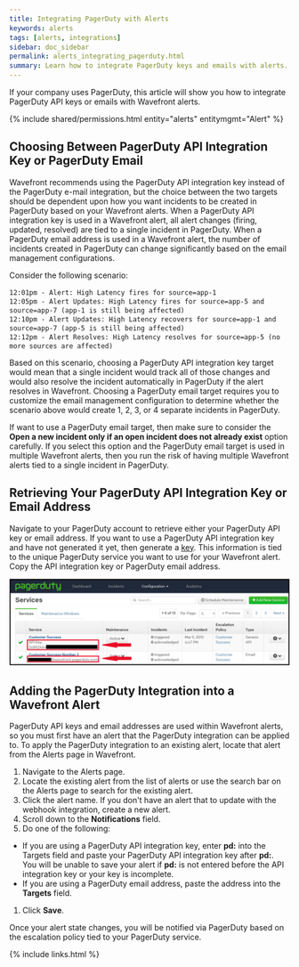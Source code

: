 ```yaml
---
title: Integrating PagerDuty with Alerts
keywords: alerts
tags: [alerts, integrations]
sidebar: doc_sidebar
permalink: alerts_integrating_pagerduty.html
summary: Learn how to integrate PagerDuty keys and emails with alerts.
---
```


If your company uses PagerDuty, this article will show you how to integrate PagerDuty API keys or emails with Wavefront alerts. 

{% include shared/permissions.html entity="alerts" entitymgmt="Alert" %}

## Choosing Between PagerDuty API Integration Key or PagerDuty Email
Wavefront recommends using the PagerDuty API integration key instead of the PagerDuty e-mail integration, but the choice between the two targets should be dependent upon how you want incidents to be created in PagerDuty based on your Wavefront alerts. When a PagerDuty API integration key is used in a Wavefront alert, all alert changes (firing, updated, resolved) are tied to a single incident in PagerDuty. When a PagerDuty email address is used in a Wavefront alert, the number of incidents created in PagerDuty can change significantly based on the email management configurations. 
 
Consider the following scenario:

```
12:01pm - Alert: High Latency fires for source=app-1
12:05pm - Alert Updates: High Latency fires for source=app-5 and source=app-7 (app-1 is still being affected)
12:10pm - Alert Updates: High Latency recovers for source=app-1 and source=app-7 (app-5 is still being affected)
12:12pm - Alert Resolves: High Latency resolves for source=app-5 (no more sources are affected)
```
 
Based on this scenario, choosing a PagerDuty API integration key target would mean that a single incident would track all of those changes and would also resolve the incident automatically in PagerDuty if the alert resolves in Wavefront. Choosing a PagerDuty email target requires you to customize the email management configuration to determine whether the scenario above would create 1, 2, 3, or 4 separate incidents in PagerDuty.
 
If want to use a PagerDuty email target, then make sure to consider the **Open a new incident only if an open incident does not already exist** option carefully. If you select this option and the PagerDuty email target is used in multiple Wavefront alerts, then you run the risk of having multiple Wavefront alerts tied to a single incident in PagerDuty.
 
## Retrieving Your PagerDuty API Integration Key or Email Address
Navigate to your PagerDuty account to retrieve either your PagerDuty API key or email address. If you want to use a PagerDuty API integration key and have not generated it yet, then generate a [key](https://support.pagerduty.com/hc/en-us/articles/202830340-Creating-a-Generic-API-Service). This information is tied to the unique PagerDuty service you want to use for your Wavefront alert. Copy the API integration key or PagerDuty email address.

![PagerDuty](images/pager_duty.png)

## Adding the PagerDuty Integration into a Wavefront Alert
PagerDuty API keys and email addresses are used within Wavefront alerts, so you must first have an alert that the PagerDuty integration can be applied to. To apply the PagerDuty integration to an existing alert, locate that alert from the Alerts page in Wavefront. 

1. Navigate to the Alerts page. 
1. Locate the existing alert from the list of alerts or use the search bar on the Alerts page to search for the existing alert. 
1. Click the alert name. If you don't have an alert that to update with the webhook integration, create a new alert.
1. Scroll down to the **Notifications** field.
1. Do one of the following:
  - If you are using a PagerDuty API integration key, enter **pd:** into the Targets field and paste your PagerDuty API integration key after **pd:**. You will be unable to save your alert if **pd:** is not entered before the API integration key or your key is incomplete.
  - If you are using a PagerDuty email address, paste the address into the **Targets** field.
1. Click **Save**.
 
Once your alert state changes, you will be notified via PagerDuty based on the escalation policy tied to your PagerDuty service.


{% include links.html %}
